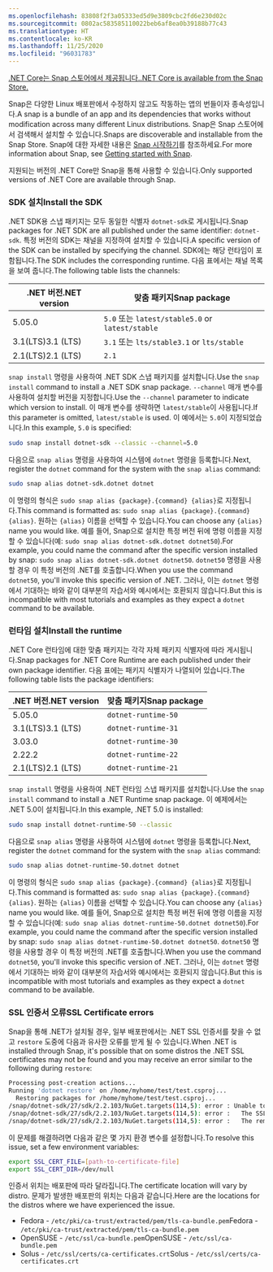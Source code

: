 ```yaml
---
ms.openlocfilehash: 83808f2f3a05333ed5d9e3809cbc2fd6e230d02c
ms.sourcegitcommit: 0802ac583585110022beb6af8ea0b39188b77c43
ms.translationtype: HT
ms.contentlocale: ko-KR
ms.lasthandoff: 11/25/2020
ms.locfileid: "96031783"
---
```


[<span data-ttu-id="21687-101">.NET Core는 Snap 스토어에서 제공됩니다.</span><span class="sxs-lookup"><span data-stu-id="21687-101">.NET Core is available from the Snap Store.</span></span>](https://snapcraft.io/dotnet-sdk)

<span data-ttu-id="21687-102">Snap은 다양한 Linux 배포판에서 수정하지 않고도 작동하는 앱의 번들이자 종속성입니다.</span><span class="sxs-lookup"><span data-stu-id="21687-102">A snap is a bundle of an app and its dependencies that works without modification across many different Linux distributions.</span></span> <span data-ttu-id="21687-103">Snap은 Snap 스토어에서 검색해서 설치할 수 있습니다.</span><span class="sxs-lookup"><span data-stu-id="21687-103">Snaps are discoverable and installable from the Snap Store.</span></span> <span data-ttu-id="21687-104">Snap에 대한 자세한 내용은 [Snap 시작하기](https://snapcraft.io/docs/getting-started)를 참조하세요.</span><span class="sxs-lookup"><span data-stu-id="21687-104">For more information about Snap, see [Getting started with Snap](https://snapcraft.io/docs/getting-started).</span></span>

<span data-ttu-id="21687-105">지원되는 버전의 .NET Core만 Snap을 통해 사용할 수 있습니다.</span><span class="sxs-lookup"><span data-stu-id="21687-105">Only supported versions of .NET Core are available through Snap.</span></span>

### <a name="install-the-sdk"></a><span data-ttu-id="21687-106">SDK 설치</span><span class="sxs-lookup"><span data-stu-id="21687-106">Install the SDK</span></span>

<span data-ttu-id="21687-107">.NET SDK용 스냅 패키지는 모두 동일한 식별자 `dotnet-sdk`로 게시됩니다.</span><span class="sxs-lookup"><span data-stu-id="21687-107">Snap packages for .NET SDK are all published under the same identifier: `dotnet-sdk`.</span></span> <span data-ttu-id="21687-108">특정 버전의 SDK는 채널을 지정하여 설치할 수 있습니다.</span><span class="sxs-lookup"><span data-stu-id="21687-108">A specific version of the SDK can be installed by specifying the channel.</span></span> <span data-ttu-id="21687-109">SDK에는 해당 런타임이 포함됩니다.</span><span class="sxs-lookup"><span data-stu-id="21687-109">The SDK includes the corresponding runtime.</span></span> <span data-ttu-id="21687-110">다음 표에서는 채널 목록을 보여 줍니다.</span><span class="sxs-lookup"><span data-stu-id="21687-110">The following table lists the channels:</span></span>

| <span data-ttu-id="21687-111">.NET 버전</span><span class="sxs-lookup"><span data-stu-id="21687-111">.NET version</span></span> | <span data-ttu-id="21687-112">맞춤 패키지</span><span class="sxs-lookup"><span data-stu-id="21687-112">Snap package</span></span>             |
|--------------|--------------------------|
| <span data-ttu-id="21687-113">5.0</span><span class="sxs-lookup"><span data-stu-id="21687-113">5.0</span></span>          | <span data-ttu-id="21687-114">`5.0` 또는 `latest/stable`</span><span class="sxs-lookup"><span data-stu-id="21687-114">`5.0` or `latest/stable`</span></span> |
| <span data-ttu-id="21687-115">3.1(LTS)</span><span class="sxs-lookup"><span data-stu-id="21687-115">3.1 (LTS)</span></span>    | <span data-ttu-id="21687-116">`3.1` 또는 `lts/stable`</span><span class="sxs-lookup"><span data-stu-id="21687-116">`3.1` or `lts/stable`</span></span>    |
| <span data-ttu-id="21687-117">2.1(LTS)</span><span class="sxs-lookup"><span data-stu-id="21687-117">2.1 (LTS)</span></span>    | `2.1`                    |

<span data-ttu-id="21687-118">`snap install` 명령을 사용하여 .NET SDK 스냅 패키지를 설치합니다.</span><span class="sxs-lookup"><span data-stu-id="21687-118">Use the `snap install` command to install a .NET SDK snap package.</span></span> <span data-ttu-id="21687-119">`--channel` 매개 변수를 사용하여 설치할 버전을 지정합니다.</span><span class="sxs-lookup"><span data-stu-id="21687-119">Use the `--channel` parameter to indicate which version to install.</span></span> <span data-ttu-id="21687-120">이 매개 변수를 생략하면 `latest/stable`이 사용됩니다.</span><span class="sxs-lookup"><span data-stu-id="21687-120">If this parameter is omitted, `latest/stable` is used.</span></span> <span data-ttu-id="21687-121">이 예에서는 `5.0`이 지정되었습니다.</span><span class="sxs-lookup"><span data-stu-id="21687-121">In this example, `5.0` is specified:</span></span>

```bash
sudo snap install dotnet-sdk --classic --channel=5.0
```

<span data-ttu-id="21687-122">다음으로 `snap alias` 명령을 사용하여 시스템에 `dotnet` 명령을 등록합니다.</span><span class="sxs-lookup"><span data-stu-id="21687-122">Next, register the `dotnet` command for the system with the `snap alias` command:</span></span>

```bash
sudo snap alias dotnet-sdk.dotnet dotnet
```

<span data-ttu-id="21687-123">이 명령의 형식은 `sudo snap alias {package}.{command} {alias}`로 지정됩니다.</span><span class="sxs-lookup"><span data-stu-id="21687-123">This command is formatted as: `sudo snap alias {package}.{command} {alias}`.</span></span> <span data-ttu-id="21687-124">원하는 `{alias}` 이름을 선택할 수 있습니다.</span><span class="sxs-lookup"><span data-stu-id="21687-124">You can choose any `{alias}` name you would like.</span></span> <span data-ttu-id="21687-125">예를 들어, Snap으로 설치한 특정 버전 뒤에 명령 이름을 지정할 수 있습니다(예: `sudo snap alias dotnet-sdk.dotnet dotnet50`).</span><span class="sxs-lookup"><span data-stu-id="21687-125">For example, you could name the command after the specific version installed by snap: `sudo snap alias dotnet-sdk.dotnet dotnet50`.</span></span> <span data-ttu-id="21687-126">`dotnet50` 명령을 사용할 경우 이 특정 버전의 .NET를 호출합니다.</span><span class="sxs-lookup"><span data-stu-id="21687-126">When you use the command `dotnet50`, you'll invoke this specific version of .NET.</span></span> <span data-ttu-id="21687-127">그러나, 이는 `dotnet` 명령에서 기대하는 바와 같이 대부분의 자습서와 예시에서는 호환되지 않습니다.</span><span class="sxs-lookup"><span data-stu-id="21687-127">But this is incompatible with most tutorials and examples as they expect a `dotnet` command to be available.</span></span>

### <a name="install-the-runtime"></a><span data-ttu-id="21687-128">런타임 설치</span><span class="sxs-lookup"><span data-stu-id="21687-128">Install the runtime</span></span>

<span data-ttu-id="21687-129">.NET Core 런타임에 대한 맞춤 패키지는 각각 자체 패키지 식별자에 따라 게시됩니다.</span><span class="sxs-lookup"><span data-stu-id="21687-129">Snap packages for .NET Core Runtime are each published under their own package identifier.</span></span> <span data-ttu-id="21687-130">다음 표에는 패키지 식별자가 나열되어 있습니다.</span><span class="sxs-lookup"><span data-stu-id="21687-130">The following table lists the package identifiers:</span></span>

| <span data-ttu-id="21687-131">.NET 버전</span><span class="sxs-lookup"><span data-stu-id="21687-131">.NET version</span></span>      | <span data-ttu-id="21687-132">맞춤 패키지</span><span class="sxs-lookup"><span data-stu-id="21687-132">Snap package</span></span>        |
|-------------------|---------------------|
| <span data-ttu-id="21687-133">5.0</span><span class="sxs-lookup"><span data-stu-id="21687-133">5.0</span></span>               | `dotnet-runtime-50` |
| <span data-ttu-id="21687-134">3.1(LTS)</span><span class="sxs-lookup"><span data-stu-id="21687-134">3.1 (LTS)</span></span>         | `dotnet-runtime-31` |
| <span data-ttu-id="21687-135">3.0</span><span class="sxs-lookup"><span data-stu-id="21687-135">3.0</span></span>               | `dotnet-runtime-30` |
| <span data-ttu-id="21687-136">2.2</span><span class="sxs-lookup"><span data-stu-id="21687-136">2.2</span></span>               | `dotnet-runtime-22` |
| <span data-ttu-id="21687-137">2.1(LTS)</span><span class="sxs-lookup"><span data-stu-id="21687-137">2.1 (LTS)</span></span>         | `dotnet-runtime-21` |

<span data-ttu-id="21687-138">`snap install` 명령을 사용하여 .NET 런타임 스냅 패키지를 설치합니다.</span><span class="sxs-lookup"><span data-stu-id="21687-138">Use the `snap install` command to install a .NET Runtime snap package.</span></span> <span data-ttu-id="21687-139">이 예제에서는 .NET 5.0이 설치됩니다.</span><span class="sxs-lookup"><span data-stu-id="21687-139">In this example, .NET 5.0 is installed:</span></span>

```bash
sudo snap install dotnet-runtime-50 --classic
```

<span data-ttu-id="21687-140">다음으로 `snap alias` 명령을 사용하여 시스템에 `dotnet` 명령을 등록합니다.</span><span class="sxs-lookup"><span data-stu-id="21687-140">Next, register the `dotnet` command for the system with the `snap alias` command:</span></span>

```bash
sudo snap alias dotnet-runtime-50.dotnet dotnet
```

<span data-ttu-id="21687-141">이 명령의 형식은 `sudo snap alias {package}.{command} {alias}`로 지정됩니다.</span><span class="sxs-lookup"><span data-stu-id="21687-141">This command is formatted as: `sudo snap alias {package}.{command} {alias}`.</span></span> <span data-ttu-id="21687-142">원하는 `{alias}` 이름을 선택할 수 있습니다.</span><span class="sxs-lookup"><span data-stu-id="21687-142">You can choose any `{alias}` name you would like.</span></span> <span data-ttu-id="21687-143">예를 들어, Snap으로 설치한 특정 버전 뒤에 명령 이름을 지정할 수 있습니다(예: `sudo snap alias dotnet-runtime-50.dotnet dotnet50`).</span><span class="sxs-lookup"><span data-stu-id="21687-143">For example, you could name the command after the specific version installed by snap: `sudo snap alias dotnet-runtime-50.dotnet dotnet50`.</span></span> <span data-ttu-id="21687-144">`dotnet50` 명령을 사용할 경우 이 특정 버전의 .NET를 호출합니다.</span><span class="sxs-lookup"><span data-stu-id="21687-144">When you use the command `dotnet50`, you'll invoke this specific version of .NET.</span></span> <span data-ttu-id="21687-145">그러나, 이는 `dotnet` 명령에서 기대하는 바와 같이 대부분의 자습서와 예시에서는 호환되지 않습니다.</span><span class="sxs-lookup"><span data-stu-id="21687-145">But this is incompatible with most tutorials and examples as they expect a `dotnet` command to be available.</span></span>

### <a name="ssl-certificate-errors"></a><span data-ttu-id="21687-146">SSL 인증서 오류</span><span class="sxs-lookup"><span data-stu-id="21687-146">SSL Certificate errors</span></span>

<span data-ttu-id="21687-147">Snap을 통해 .NET가 설치될 경우, 일부 배포판에서는 .NET SSL 인증서를 찾을 수 없고 `restore` 도중에 다음과 유사한 오류를 받게 될 수 있습니다.</span><span class="sxs-lookup"><span data-stu-id="21687-147">When .NET is installed through Snap, it's possible that on some distros the .NET SSL certificates may not be found and you may receive an error similar to the following during `restore`:</span></span>

```bash
Processing post-creation actions...
Running 'dotnet restore' on /home/myhome/test/test.csproj...
  Restoring packages for /home/myhome/test/test.csproj...
/snap/dotnet-sdk/27/sdk/2.2.103/NuGet.targets(114,5): error : Unable to load the service index for source https://api.nuget.org/v3/index.json. [/home/myhome/test/test.csproj]
/snap/dotnet-sdk/27/sdk/2.2.103/NuGet.targets(114,5): error :   The SSL connection could not be established, see inner exception. [/home/myhome/test/test.csproj]
/snap/dotnet-sdk/27/sdk/2.2.103/NuGet.targets(114,5): error :   The remote certificate is invalid according to the validation procedure. [/home/myhome/test/test.csproj]
```

<span data-ttu-id="21687-148">이 문제를 해결하려면 다음과 같은 몇 가지 환경 변수를 설정합니다.</span><span class="sxs-lookup"><span data-stu-id="21687-148">To resolve this issue, set a few environment variables:</span></span>

```bash
export SSL_CERT_FILE=[path-to-certificate-file]
export SSL_CERT_DIR=/dev/null
```

<span data-ttu-id="21687-149">인증서 위치는 배포판에 따라 달라집니다.</span><span class="sxs-lookup"><span data-stu-id="21687-149">The certificate location will vary by distro.</span></span> <span data-ttu-id="21687-150">문제가 발생한 배포판의 위치는 다음과 같습니다.</span><span class="sxs-lookup"><span data-stu-id="21687-150">Here are the locations for the distros where we have experienced the issue.</span></span>

* <span data-ttu-id="21687-151">Fedora - `/etc/pki/ca-trust/extracted/pem/tls-ca-bundle.pem`</span><span class="sxs-lookup"><span data-stu-id="21687-151">Fedora - `/etc/pki/ca-trust/extracted/pem/tls-ca-bundle.pem`</span></span>
* <span data-ttu-id="21687-152">OpenSUSE - `/etc/ssl/ca-bundle.pem`</span><span class="sxs-lookup"><span data-stu-id="21687-152">OpenSUSE - `/etc/ssl/ca-bundle.pem`</span></span>
* <span data-ttu-id="21687-153">Solus - `/etc/ssl/certs/ca-certificates.crt`</span><span class="sxs-lookup"><span data-stu-id="21687-153">Solus - `/etc/ssl/certs/ca-certificates.crt`</span></span>
